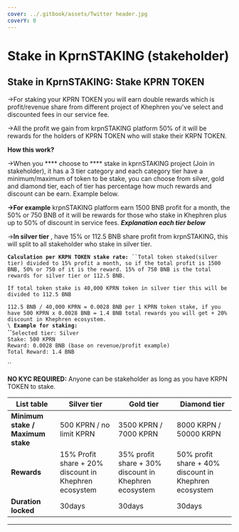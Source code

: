 ```yaml
---
cover: ../.gitbook/assets/Twitter header.jpg
coverY: 0
---
```


# Stake in KprnSTAKING (stakeholder)

## **Stake in KprnSTAKING:** Stake KPRN TOKEN&#x20;

→For staking your KPRN TOKEN you will earn double rewards which is profit/revenue share from different project of Khephren you've select and discounted fees in our service fee.

→All the profit we gain from krpnSTAKING platform 50% of it will be rewards for the holders of KPRN TOKEN who will stake their KRPN TOKEN.

**How this work?**

→When you **** choose to **** stake in kprnSTAKING project (Join in stakeholder), it has a 3 tier category and each category tier  have a minimum/maximum of token to be stake, you can choose from silver, gold and diamond tier, each of tier has percentage how much rewards and discount can be earn. Example below.

**→For example** krpnSTAKING platform earn 1500 BNB profit for a month, the 50% or 750 BNB of it will be rewards for those who stake in Khephren plus up to 50% of discount  in service fees. _**Explanation each tier below**_

→**In silver tier** , have 15% or 112.5 BNB share profit from krpnSTAKING, this will split to all stakeholder who stake in silver tier.

**`Calculation per KRPN TOKEN stake rate:`**` ``Total token staked(silver tier) divided to 15% profit a month, so if the total profit is 1500 BNB, 50% or 750 of it is the reward. 15% of 750 BNB is the total rewards for silver tier or 112.5 BNB.`

`If total token stake is 40,000 KPRN token in silver tier this will be divided to 112.5 BNB`

`112.5 BNB / 40,000 KPRN = 0.0028 BNB per 1 KPRN token stake, if you have 500 KPRN x 0.0028 BNB = 1.4 BNB total rewards you will get + 20% discount in Khephren ecosystem.`\
``\
``**`Example for staking:`**\
**``**`Selected tier: Silver`\
`Stake: 500 KPRN`\
`Reward: 0.0028 BNB (base on revenue/profit example)`\
`Total Reward: 1.4 BNB`

``

**NO KYC REQUIRED:** Anyone can be stakeholder as long as you have KRPN TOKEN to stake.



| List table                        | Silver tier                                           | Gold tier                                             | Diamond tier                                          |
| --------------------------------- | ----------------------------------------------------- | ----------------------------------------------------- | ----------------------------------------------------- |
| **Minimum stake / Maximum stake** | 500 KPRN / no limit KPRN                              | 3500 KPRN / 7000 KPRN                                 | 8000 KRPN / 50000 KRPN                                |
| **Rewards**                       | 15% Profit share + 20% discount in Khephren ecosystem | 35% profit share + 30% discount in Khephren ecosystem | 50% profit share + 40% discount in Khephren ecosystem |
| **Duration locked**               | 30days                                                | 30days                                                | 30days                                                |



****
